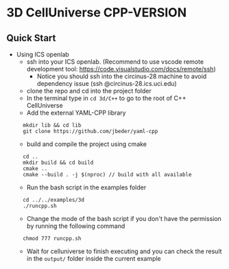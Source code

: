 # 3D CellUniverse CPP-VERSION

## Quick Start

- Using ICS openlab
  - ssh into your ICS openlab. (Recommend to use vscode remote development tool: https://code.visualstudio.com/docs/remote/ssh)
    - Notice you should ssh into the circinus-28 machine to avoid dependency issue (ssh <netid>@circinus-28.ics.uci.edu)
  - clone the repo and cd into the project folder
  - In the terminal type in `cd 3d/C++` to go to the root of C++ CellUniverse
  - Add the external YAML-CPP library
  ```
    mkdir lib && cd lib
    git clone https://github.com/jbeder/yaml-cpp
  ```
  - build and compile the project using cmake
  ```
    cd ..
    mkdir build && cd build
    cmake ..
    cmake --build . -j $(nproc) // build with all available 
  ```
  - Run the bash script in the examples folder
  ```
    cd ../../examples/3d
    ./runcpp.sh
  ```
    - Change the mode of the bash script if you don't have the permission by running the following command
    ```
      chmod 777 runcpp.sh
    ```
  - Wait for celluniverse to finish executing and you can check the result in the `output/` folder inside the current
  example